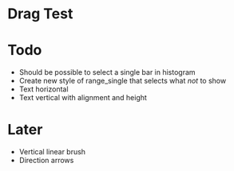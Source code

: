 # Drag Test

# Todo
- Should be possible to select a single bar in histogram
- Create new style of range\_single that selects what _not_ to show
- Text horizontal
- Text vertical with alignment and height

# Later
- Vertical linear brush
- Direction arrows
